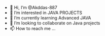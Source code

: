 - 👋 Hi, I’m @Akddas-887
- 👀 I’m interested in JAVA PROJECTS
- 🌱 I’m currently learning Advanced JAVA 
- 💞️ I’m looking to collaborate on Java projects
- 📫 How to reach me ...

<!---
Akddas-887/Akddas-887 is a ✨ special ✨ repository because its `README.md` (this file) appears on your GitHub profile.
You can click the Preview link to take a look at your changes.
--->
